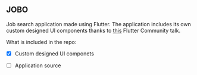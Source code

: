 ## JOBO

Job search application made using Flutter. The application includes its own custom designed UI components thanks to [this](https://www.youtube.com/watch?v=lTy8odHcS5s&t) Flutter Community talk.

What is included in the repo:

- [X] Custom designed UI componets
- [ ] Application source


